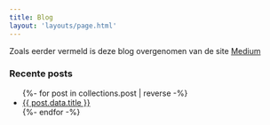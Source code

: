 ```yaml
---
title: Blog
layout: 'layouts/page.html'
---
```


Zoals eerder vermeld is deze blog overgenomen van de site [Medium](medium.com "Medium")  
### Recente posts

<ul class="blog">
{%- for post in collections.post | reverse -%}
  <li>
    <a href="{{ post.url | url }}">{{ post.data.title }}</a>
 </li>
{%- endfor -%}
</ul>
